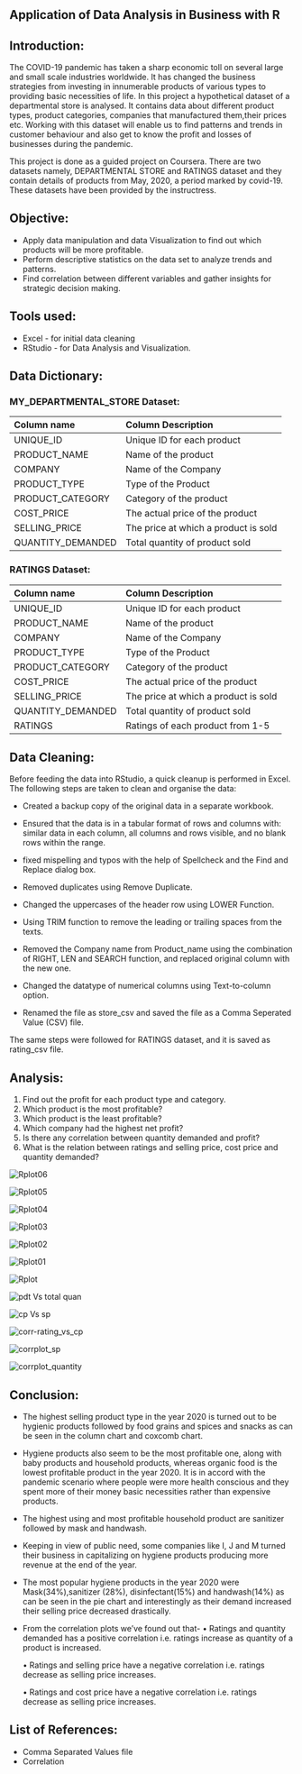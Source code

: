 # 
## Application of Data Analysis in Business with R

## Introduction: 

The COVID-19 pandemic has taken a sharp economic toll on several large and small scale industries worldwide. It has changed the business strategies from investing in innumerable products of various types to providing basic necessities of life. In this project a hypothetical dataset of a departmental store is analysed. It contains data about different product types, product categories, companies that manufactured them,their prices etc. Working with this dataset will enable us to find patterns and trends in customer behaviour and also get to know the profit and losses of businesses during the pandemic.

This project is done as a guided project on Coursera. There are two datasets namely, DEPARTMENTAL STORE and RATINGS dataset and they contain details of products from May, 2020, a period marked by covid-19. These datasets have been provided by the instructress.

## Objective:

* Apply data manipulation and data Visualization to find out which products will be more profitable.
* Perform descriptive statistics on the data set to analyze trends and patterns.
* Find correlation between different variables and gather insights for strategic decision making.

## Tools used:

* Excel - for initial data cleaning
* RStudio - for Data Analysis and Visualization.

## Data Dictionary:

### MY_DEPARTMENTAL_STORE Dataset:
| Column name | Column Description |
| :--- | :--- |
| UNIQUE_ID | Unique ID for each product |
| PRODUCT_NAME | Name of the product |
| COMPANY | Name of the Company |
| PRODUCT_TYPE | Type of the Product |
| PRODUCT_CATEGORY | Category of the product |
| COST_PRICE | The actual price of the product |
| SELLING_PRICE | The price at which a product is sold |
| QUANTITY_DEMANDED | Total quantity of product sold|


### RATINGS Dataset:
| Column name | Column Description |
| :--- | :--- |
| UNIQUE_ID | Unique ID for each product |
| PRODUCT_NAME | Name of the product |
| COMPANY | Name of the Company |
| PRODUCT_TYPE | Type of the Product |
| PRODUCT_CATEGORY | Category of the product |
| COST_PRICE | The actual price of the product |
| SELLING_PRICE | The price at which a product is sold |
| QUANTITY_DEMANDED | Total quantity of product sold|
| RATINGS | Ratings of each product from 1-5 |

## Data Cleaning:

Before feeding the data into RStudio, a quick cleanup is performed in Excel. The following steps are taken to clean and organise the data:

* Created a backup copy of the original data in a separate workbook.

* Ensured that the data is in a tabular format of rows and columns with: similar data in each column, all columns and rows visible, and no blank rows within the range.

* fixed mispelling and typos with the help of Spellcheck and  the Find and Replace dialog box.

* Removed duplicates using Remove Duplicate.

* Changed the uppercases of the header row using LOWER Function.

* Using TRIM function to remove the leading or trailing spaces from the texts.

* Removed the Company name from Product_name using the combination of RIGHT, LEN and SEARCH function, and replaced original column with the new one.
  
* Changed the datatype of numerical columns using Text-to-column option.

* Renamed the file as store_csv and saved the file as a Comma Seperated Value (CSV) file.

The same steps were followed for RATINGS dataset, and it is saved as rating_csv file.

## Analysis:

1. Find out the profit for each product type and category.
2. Which product is the most profitable?
3. Which product is the least profitable?
4. Which company had the highest net profit?
5. Is there any correlation between quantity demanded and profit?
6. What is the relation between ratings and selling price, cost price and quantity demanded?


![Rplot06](https://github.com/Arpita-deb/Departmental_store_analysis_in_R/assets/139372731/d7f2baa3-6efd-4a4d-b563-e8a6550dd81c)

![Rplot05](https://github.com/Arpita-deb/Departmental_store_analysis_in_R/assets/139372731/993f76c8-2674-41d1-a579-d8d7df2c25d6)

![Rplot04](https://github.com/Arpita-deb/Departmental_store_analysis_in_R/assets/139372731/65b80a19-adf2-4d37-9e20-13ed493225eb)


![Rplot03](https://github.com/Arpita-deb/Departmental_store_analysis_in_R/assets/139372731/0109b9c3-7827-46b3-b6c6-0d6e1f77f58e)

![Rplot02](https://github.com/Arpita-deb/Departmental_store_analysis_in_R/assets/139372731/f88735f3-8e34-4c0c-9da8-368eabcb9cda)

![Rplot01](https://github.com/Arpita-deb/Departmental_store_analysis_in_R/assets/139372731/01701f7c-19a6-47ff-bc84-c795790fce3d)


![Rplot](https://github.com/Arpita-deb/Departmental_store_analysis_in_R/assets/139372731/cfa50a9e-ec5d-4a7b-b529-109da5a645a3)

![pdt Vs total quan](https://github.com/Arpita-deb/Departmental_store_analysis_in_R/assets/139372731/3158fc30-c6a2-4de8-aa00-821164cd7178)


![cp Vs sp](https://github.com/Arpita-deb/Departmental_store_analysis_in_R/assets/139372731/13d1a440-898d-432c-9599-e6ca610a2a5e)

![corr-rating_vs_cp](https://github.com/Arpita-deb/Departmental_store_analysis_in_R/assets/139372731/e97ce91c-9dcf-485d-9b7f-d9ed95b1283e)

![corrplot_sp](https://github.com/Arpita-deb/Departmental_store_analysis_in_R/assets/139372731/e4da51c4-cb78-4625-a97d-dad97d1cc2b6)


![corrplot_quantity](https://github.com/Arpita-deb/Departmental_store_analysis_in_R/assets/139372731/14259cd1-7853-4275-b28a-f352f97cc8e0)






## Conclusion: 

* The highest selling product type in the year 2020 is turned out to be hygienic products followed by food grains and spices and snacks as can be seen in the column chart and coxcomb chart.

* Hygiene products also seem to be the most profitable one, along with baby products and household products, whereas organic food is the lowest profitable product in the year 2020. It is in accord with the pandemic scenario where people were more health conscious and they spent more of their money basic necessities rather than expensive products.

* The highest using and most profitable household product are sanitizer followed by mask and handwash.

* Keeping in view of public need, some companies like I, J and M turned their business in capitalizing on hygiene products producing more revenue at the end of the year.

* The most popular hygiene products in the year 2020 were Mask(34%),sanitizer (28%), disinfectant(15%) and handwash(14%) as can be seen in the pie chart and interestingly as their demand increased their selling price decreased drastically.

* From the correlation plots we’ve found out that-
   • Ratings and quantity demanded has a positive correlation i.e. ratings increase as quantity of a product is increased.

   • Ratings and selling price have a negative correlation i.e. ratings decrease as selling price increases.

   • Ratings and cost price have a negative correlation i.e. ratings decrease as selling price increases.

## List of References:

* Comma Separated Values file
* Correlation

